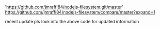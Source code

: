 'https://github.com/jmraffi84/nodejs-filesystem.git/master'
https://github.com/jmraffi84/nodejs-filesystem/compare/master?expand=1

recent update pls look into the above code for updated information
